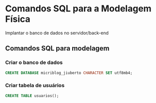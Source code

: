 # Comandos SQL para a Modelagem Física

Implantar o banco de dados no servidor/back-end

## Comandos SQL para modelagem

### Criar o banco de dados

```sql
CREATE DATABASE micriblog_jiuberto CHARACTER SET utf8mb4;
```

### Criar tabela de usuários

```sql
CREATE TABLE usuarios();
```